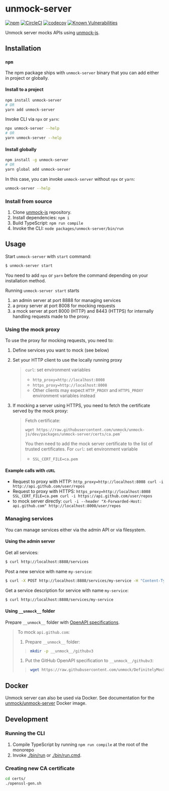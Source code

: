 # unmock-server

[![npm](https://img.shields.io/npm/v/unmock-server.svg)](https://www.npmjs.com/package/unmock-server)
[![CircleCI](https://circleci.com/gh/unmock/unmock-js.svg?style=svg)](https://circleci.com/gh/unmock/unmock-js)
[![codecov](https://codecov.io/gh/unmock/unmock-js/branch/dev/graph/badge.svg)](https://codecov.io/gh/unmock/unmock-js)
[![Known Vulnerabilities](https://snyk.io/test/github/unmock/unmock-js/badge.svg?targetFile=package.json)](https://snyk.io/test/github/unmock/unmock-js?targetFile=package.json)

Unmock server mocks APIs using [unmock-js](https://github.com/unmock/unmock-js).


## Installation

### `npm`

The npm package ships with `unmock-server` binary that you can add either in project or globally.

#### Install to a project

```bash
npm install unmock-server
# OR
yarn add unmock-server
```

Invoke CLI via `npx` or `yarn`:

```bash
npx unmock-server --help
# OR
yarn unmock-server --help
```

#### Install globally

```bash
npm install -g unmock-server
# OR
yarn global add unmock-server
```

In this case, you can invoke `unmock-server` without `npx` or `yarn`:

```bash
unmock-server --help
```

### Install from source

1. Clone [unmock-js](https://github.com/unmock/unmock-js) repository.
1. Install dependencies: `npm i`
1. Build TypeScript: `npm run compile`
1. Invoke the CLI: `node packages/unmock-server/bin/run`

## Usage

Start `unmock-server` with `start` command:

```bash
$ unmock-server start
```

You need to add `npx` or `yarn` before the command depending on your installation method.

Running `unmock-server start` starts

1. an admin server at port 8888 for managing services
1. a proxy server at port 8008 for mocking requests
1. a mock server at port 8000 (HTTP) and 8443 (HTTPS) for internally handling requests made to the proxy.

### Using the mock proxy

To use the proxy for mocking requests, you need to:

1. Define services you want to mock (see below)

1. Set your HTTP client to use the locally running proxy

   >  `curl`: set environment variables
   > - `http_proxy=http://localhost:8008`
   > - `https_proxy=http://localhost:8008`
   > - Other clients may expect `HTTP_PROXY` and `HTTPS_PROXY` environment variables instead

1. If mocking a server using HTTPS, you need to fetch the certificate served by the mock proxy:

    > Fetch certificate:
    > ```bas
    > wget https://raw.githubusercontent.com/unmock/unmock-js/dev/packages/unmock-server/certs/ca.pem`
    > ```
    > You then need to add the mock server certificate to the list of trusted certificates.
    > For `curl`: set environment variable
    > - `SSL_CERT_FILE=ca.pem`

#### Example calls with `cURL`

- Request to proxy with HTTP: `http_proxy=http://localhost:8008 curl -i http://api.github.com/user/repos`
- Request to proxy with HTTPS: `https_proxy=http://localhost:8008 SSL_CERT_FILE=ca.pem curl -i https://api.github.com/user/repos`
- to mock server directly: `curl -i --header "X-Forwarded-Host: api.github.com" http://localhost:8000/user/repos`

### Managing services

You can manage services either via the admin API or via filesystem.

#### Using the admin server

Get all services:

```bash
$ curl http://localhost:8888/services
```

Post a new service with name `my-service`:

```bash
$ curl -X POST http://localhost:8888/services/my-service -H "Content-Type: application/json" --data "@/path/to/openapi.json"
```

Get a service description for service with name `my-service`:

```bash
$ curl http://localhost:8888/services/my-service
```

#### Using `__unmock__` folder

Prepare `__unmock__` folder with [OpenAPI specifications](https://www.unmock.io/docs/openapi).

> To mock `api.github.com`:
> 1. Prepare `__unmock__` folder:
> > ```bash
> > mkdir -p __unmock__/githubv3
> > ```
> 1. Put the GitHub OpenAPI specification to `__unmock__/githubv3`:
> > ```bash
> > wget https://raw.githubusercontent.com/unmock/DefinitelyMocked/master/services/githubv3/openapi.yaml -O __unmock__/githubv3/openapi.yaml`
> > ```

## Docker

Unmock server can also be used via Docker. See documentation for the [unmock/unmock-server](https://hub.docker.com/r/unmock/unmock-server) Docker image.

## Development

### Running the CLI

1. Compile TypeScript by running `npm run compile` at the root of the monorepo
1. Invoke [./bin/run](./bin/run) or [./bin/run.cmd](./bin/run.cmd).

### Creating new CA certificate

```bash
cd certs/
./openssl-gen.sh
```
